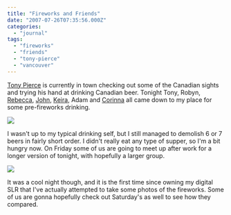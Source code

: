 ```yaml
---
title: "Fireworks and Friends"
date: "2007-07-26T07:35:56.000Z"
categories: 
  - "journal"
tags: 
  - "fireworks"
  - "friends"
  - "tony-pierce"
  - "vancouver"
---
```


[Tony Pierce](http://tonypierce.com/blog/bloggy.htm) is currently in town checking out some of the Canadian sights and trying his hand at drinking Canadian beer. Tonight Tony, Robyn, [Rebecca](http://www.miss604.com), [John](http://www.audihertz.net/blog), [Keira](http://www.keira-anne.com), Adam and [Corinna](http://www.gusgreeper.com/) all came down to my place for some pre-fireworks drinking.

[![](http://farm2.static.flickr.com/1044/902246583_cfdeb3b2c0.jpg?v=0)](http://www.flickr.com/photos/duanestorey/902246583/)

I wasn't up to my typical drinking self, but I still managed to demolish 6 or 7 beers in fairly short order. I didn't really eat any type of supper, so I'm a bit hungry now. On Friday some of us are going to meet up after work for a longer version of tonight, with hopefully a larger group.

[![](http://farm2.static.flickr.com/1336/902239563_805d5a8350.jpg?v=0)](http://www.flickr.com/photos/duanestorey/902239563/)

It was a cool night though, and it is the first time since owning my digital SLR that I've actually attempted to take some photos of the fireworks. Some of us are gonna hopefully check out Saturday's as well to see how they compared.
